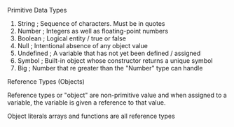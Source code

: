 Primitive Data Types

1. String ; Sequence of characters. Must be in quotes
2. Number ; Integers as well as floating-point numbers
3. Boolean ; Logical entity / true or false
4. Null ; Intentional absence of any object value
5. Undefined ; A variable that has not yet been defined / assigned
6. Symbol ; Built-in object whose constructor returns a unique symbol
7. Big ; Number that re greater than the "Number" type can handle

Reference Types (Objects)

Reference types or "object" are non-primitive value and when assigned to a variable, the variable is given a reference to that value.

Object literals arrays and functions are all reference types

